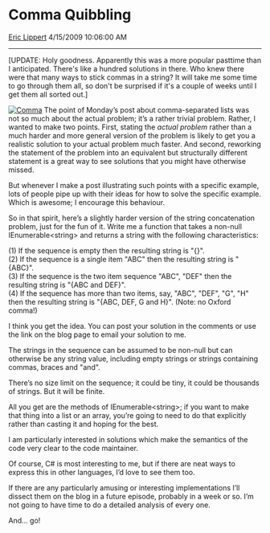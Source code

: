 <div id="page">

# Comma Quibbling

[Eric Lippert](https://social.msdn.microsoft.com/profile/Eric%20Lippert) 4/15/2009 10:06:00 AM

-----

<div id="content">

<div class="mine">

\[UPDATE: Holy goodness. Apparently this was a more popular pasttime than I anticipated. There's like a hundred solutions in there. Who knew there were that many ways to stick commas in a string? It will take me some time to go through them all, so don't be surprised if it's a couple of weeks until I get them all sorted out.\]

[![Comma](https://msdnshared.blob.core.windows.net/media/TNBlogsFS/BlogFileStorage/blogs_msdn/ericlippert/WindowsLiveWriter/CommaQuibbling_DE57/Comma_thumb.jpg "Comma")](https://msdnshared.blob.core.windows.net/media/TNBlogsFS/BlogFileStorage/blogs_msdn/ericlippert/WindowsLiveWriter/CommaQuibbling_DE57/Comma_2.jpg) The point of Monday’s post about comma-separated lists was not so much about the actual problem; it’s a rather trivial problem. Rather, I wanted to make two points. First, stating the *actual problem* rather than a much harder and more general version of the problem is likely to get you a realistic solution to your actual problem much faster. And second, reworking the statement of the problem into an equivalent but structurally different statement is a great way to see solutions that you might have otherwise missed.

But whenever I make a post illustrating such points with a specific example, lots of people pipe up with their ideas for how to solve the specific example. Which is awesome; I encourage this behaviour.

So in that spirit, here’s a slightly harder version of the string concatenation problem, just for the fun of it. Write me a function that takes a non-null IEnumerable\<string\> and returns a string with the following characteristics:

(1) If the sequence is empty then the resulting string is "{}".  
(2) If the sequence is a single item "ABC" then the resulting string is "{ABC}".  
(3) If the sequence is the two item sequence "ABC", "DEF" then the resulting string is "{ABC and DEF}".  
(4) If the sequence has more than two items, say, "ABC", "DEF", "G", "H" then the resulting string is "{ABC, DEF, G and H}". (Note: no Oxford comma\!)

I think you get the idea. You can post your solution in the comments or use the link on the blog page to email your solution to me.

The strings in the sequence can be assumed to be non-null but can otherwise be any string value, including empty strings or strings containing commas, braces and "and".

There’s no size limit on the sequence; it could be tiny, it could be thousands of strings. But it will be finite.

All you get are the methods of IEnumerable\<string\>; if you want to make that thing into a list or an array, you’re going to need to do that explicitly rather than casting it and hoping for the best.

I am particularly interested in solutions which make the semantics of the code very clear to the code maintainer.

Of course, C\# is most interesting to me, but if there are neat ways to express this in other languages, I’d love to see them too.

If there are any particularly amusing or interesting implementations I’ll dissect them on the blog in a future episode, probably in a week or so. I’m not going to have time to do a detailed analysis of every one.

And… go\!

</div>

</div>

</div>

